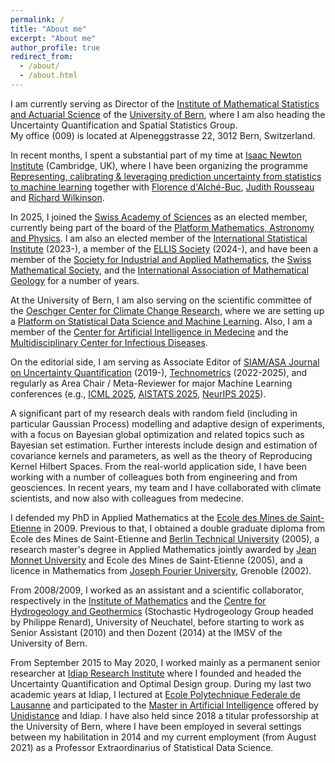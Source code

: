 ```yaml
---
permalink: /
title: "About me"
excerpt: "About me"
author_profile: true
redirect_from: 
  - /about/
  - /about.html
---
```


I am currently serving as Director of the [Institute of Mathematical Statistics and Actuarial Science](http://www.imsv.unibe.ch/index_eng.html) 
of the [University of Bern](http://www.unibe.ch), where I am also heading the Uncertainty Quantification and Spatial Statistics Group.  
My office (009) is located at Alpeneggstrasse 22, 3012 Bern, Switzerland. 

In recent months, I spent a substantial part of my time at [Isaac Newton Institute](https://www.newton.ac.uk/) (Cambridge, UK), 
where I have been organizing the programme [Representing, calibrating & leveraging prediction uncertainty from statistics to machine learning](https://www.newton.ac.uk/event/rcl/)
together with [Florence d'Alché-Buc](https://www.telecom-paris.fr/florence-dalche-buc), [Judith Rousseau](https://www.stats.ox.ac.uk/~rousseau/) 
and [Richard Wilkinson](https://rich-d-wilkinson.github.io/). 

In 2025, I joined the [Swiss Academy of Sciences](https://scnat.ch/en) as an elected member, currently being part of the board of the [Platform Mathematics, Astronomy and Physics](https://map.scnat.ch/en). 
I am also an elected member of the [International Statistical Institute](https://isi-web.org/) (2023-), a member of the [ELLIS Society](https://ellis.eu/) (2024-), and have been a member of the 
[Society for Industrial and Applied Mathematics](https://www.siam.org/), the [Swiss Mathematical Society](https://www.math.ch/), and the [International Association of Mathematical Geology](https://iamg.org/) for a number of years. 

At the University of Bern, I am also serving on the scientific committee of the [Oeschger Center for Climate Change Research](http://www.oeschger.unibe.ch/), where we are setting up a 
[Platform on Statistical Data Science and Machine Learning](https://www.oeschger.unibe.ch/research/clusters_and_platforms/platform_data_science/index_eng.html). 
Also, I am a member of the [Center for Artificial Intelligence in Medecine](https://www.caim.unibe.ch/) and the [Multidisciplinary Center for Infectious Diseases](https://www.mcid.unibe.ch/).

On the editorial side, 
I am serving as Associate Editor of [SIAM/ASA Journal on Uncertainty Quantification](https://www.siam.org/Publications/Journals/SIAM-ASA-Journal-on-Uncertainty-Quantification-JUQ) (2019-),
[Technometrics](https://www.tandfonline.com/journals/utch20") (2022-2025), and regularly as Area Chair / Meta-Reviewer for major Machine Learning conferences 
(e.g., [ICML 2025](https://icml.cc/Conferences/2025), [AISTATS 2025](http://aistats.org/aistats2025/), [NeurIPS 2025](https://neurips.cc/)). 

A significant part of my research deals with random field (including in particular Gaussian Process) modelling and adaptive design 
of experiments, with a focus on Bayesian global optimization and related topics such as Bayesian set estimation. Further interests include design and estimation of covariance kernels and parameters,  as well as the theory of Reproducing Kernel Hilbert Spaces. 
From the real-world application side, I have been working with a number of colleagues both from engineering 
and from geosciences. In recent years, my team and I have collaborated with climate scientists, 
and now also with colleagues from medecine.     
 
I defended my PhD in Applied Mathematics at the [Ecole des Mines de Saint-Etienne](http://www.mines-stetienne.fr/en/) in 2009. 
Previous to that, I obtained a double graduate diploma from Ecole des Mines de Saint-Etienne and [Berlin Technical University](http://www.tu-berlin.de/menue/home/) (2005), a research master's degree in Applied Mathematics jointly awarded by [Jean Monnet University](https://www.univ-st-etienne.fr/fr/index.html) and Ecole des Mines de Saint-Etienne (2005), and a licence in Mathematics from [Joseph Fourier University](https://en.wikipedia.org/wiki/Joseph_Fourier_University), Grenoble (2002).
 
From 2008/2009, I worked as an assistant and a scientific collaborator, respectively in the [Institute of Mathematics](https://www.unine.ch/math/home.html) and the [Centre for Hydrogeology and Geothermics](https://www.unine.ch/chyn) (Stochastic Hydrogeology Group headed by Philippe Renard), University of Neuchatel, before starting to work as Senior Assistant (2010) and then Dozent (2014) at the IMSV of the University of Bern.  

From September 2015 to May 2020, I worked mainly as a permanent senior researcher at [Idiap Research Institute](http://www.idiap.ch) where I founded and headed the Uncertainty Quantification and Optimal Design group. During my last two academic years at Idiap, I lectured at [Ecole Polytechnique Federale de Lausanne](https://www.epfl.ch/en/) 
and participated to the [Master in Artificial Intelligence](https://master-ai.ch/) offered by [Unidistance](https://distanceuniversity.ch/artificial-intelligence/master/) and Idiap. I have also held since 2018 a titular professorship at the University of Bern, where 
I have been employed in several settings between my habilitation in 2014 and my current employment (from August 2021) as a Professor Extraordinarius of Statistical Data Science. 
